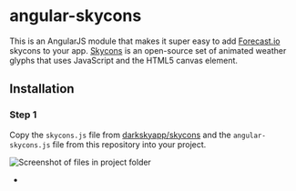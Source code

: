 angular-skycons
===============

This is an AngularJS module that makes it super easy to add [Forecast.io](http://forecast.io/) skycons to your app. [Skycons](http://darkskyapp.github.io/skycons/) is an open-source set of animated weather glyphs that uses JavaScript and the HTML5 canvas element.

## Installation

### Step 1
Copy the `skycons.js` file from [darkskyapp/skycons](https://github.com/darkskyapp/skycons) and the `angular-skycons.js` file from this repository into your project.

![Screenshot of files in project folder]()


* 
